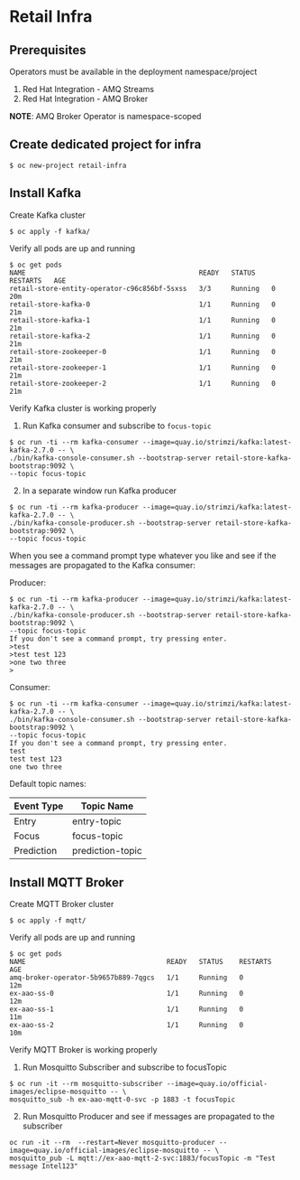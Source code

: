 # Retail Infra

## Prerequisites
Operators must be available in the deployment namespace/project
1. Red Hat Integration - AMQ Streams
2. Red Hat Integration - AMQ Broker

**NOTE**: AMQ Broker Operator is namespace-scoped

## Create dedicated project for infra
```
$ oc new-project retail-infra
```

## Install Kafka

Create Kafka cluster
```
$ oc apply -f kafka/
```

Verify all pods are up and running
```
$ oc get pods
NAME                                           READY   STATUS    RESTARTS   AGE
retail-store-entity-operator-c96c856bf-5sxss   3/3     Running   0          20m
retail-store-kafka-0                           1/1     Running   0          21m
retail-store-kafka-1                           1/1     Running   0          21m
retail-store-kafka-2                           1/1     Running   0          21m
retail-store-zookeeper-0                       1/1     Running   0          21m
retail-store-zookeeper-1                       1/1     Running   0          21m
retail-store-zookeeper-2                       1/1     Running   0          21m
```

Verify Kafka cluster is working properly

1. Run Kafka consumer and subscribe to `focus-topic`
```
$ oc run -ti --rm kafka-consumer --image=quay.io/strimzi/kafka:latest-kafka-2.7.0 -- \
./bin/kafka-console-consumer.sh --bootstrap-server retail-store-kafka-bootstrap:9092 \
--topic focus-topic
```

2. In a separate window run Kafka producer
```
$ oc run -ti --rm kafka-producer --image=quay.io/strimzi/kafka:latest-kafka-2.7.0 -- \
./bin/kafka-console-producer.sh --bootstrap-server retail-store-kafka-bootstrap:9092 \
--topic focus-topic
```

When you see a command prompt type whatever you like and see if the messages are propagated to the Kafka consumer:

Producer:
```
$ oc run -ti --rm kafka-producer --image=quay.io/strimzi/kafka:latest-kafka-2.7.0 -- \
./bin/kafka-console-producer.sh --bootstrap-server retail-store-kafka-bootstrap:9092 \
--topic focus-topic 
If you don't see a command prompt, try pressing enter.
>test
>test test 123
>one two three
>
```

Consumer:
```
$ oc run -ti --rm kafka-consumer --image=quay.io/strimzi/kafka:latest-kafka-2.7.0 -- \
./bin/kafka-console-consumer.sh --bootstrap-server retail-store-kafka-bootstrap:9092 \
--topic focus-topic                                                                                                         
If you don't see a command prompt, try pressing enter.
test
test test 123
one two three
```

Default topic names:

| Event Type | Topic Name       |
|------------|------------------|
| Entry      | entry-topic      |
| Focus      | focus-topic      |
| Prediction | prediction-topic |

## Install MQTT Broker

Create MQTT Broker cluster
```
$ oc apply -f mqtt/
```


Verify all pods are up and running
```
$ oc get pods
NAME                                   READY   STATUS    RESTARTS   AGE
amq-broker-operator-5b9657b889-7qgcs   1/1     Running   0          12m
ex-aao-ss-0                            1/1     Running   0          12m
ex-aao-ss-1                            1/1     Running   0          11m
ex-aao-ss-2                            1/1     Running   0          10m
```

Verify MQTT Broker is working properly

1. Run Mosquitto Subscriber and subscribe to focusTopic
```
$ oc run -it --rm mosquitto-subscriber --image=quay.io/official-images/eclipse-mosquitto -- \
mosquitto_sub -h ex-aao-mqtt-0-svc -p 1883 -t focusTopic
```
2. Run Mosquitto Producer and see if messages are propagated to the subscriber
```
oc run -it --rm  --restart=Never mosquitto-producer --image=quay.io/official-images/eclipse-mosquitto -- \
mosquitto_pub -L mqtt://ex-aao-mqtt-2-svc:1883/focusTopic -m "Test message Intel123"
```
